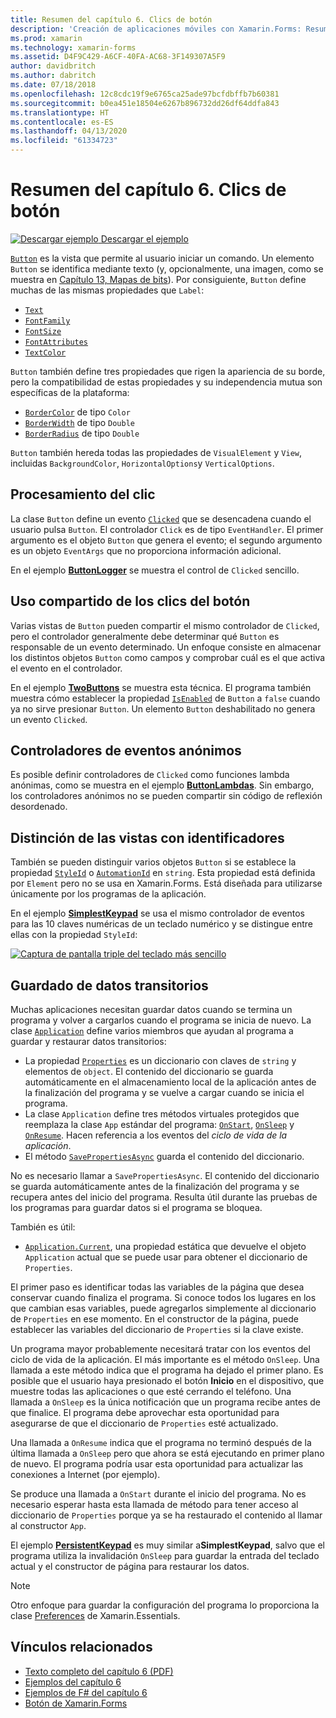 ```yaml
---
title: Resumen del capítulo 6. Clics de botón
description: 'Creación de aplicaciones móviles con Xamarin.Forms: Resumen del capítulo 6. Clics de botón'
ms.prod: xamarin
ms.technology: xamarin-forms
ms.assetid: D4F9C429-A6CF-40FA-AC68-3F149307A5F9
author: davidbritch
ms.author: dabritch
ms.date: 07/18/2018
ms.openlocfilehash: 12c8cdc19f9e6765ca25ade97bcfdbffb7b60381
ms.sourcegitcommit: b0ea451e18504e6267b896732dd26df64ddfa843
ms.translationtype: HT
ms.contentlocale: es-ES
ms.lasthandoff: 04/13/2020
ms.locfileid: "61334723"
---
```

# <a name="summary-of-chapter-6-button-clicks"></a>Resumen del capítulo 6. Clics de botón

[![Descargar ejemplo](~/media/shared/download.png) Descargar el ejemplo](https://github.com/xamarin/xamarin-forms-book-samples/tree/master/Chapter06)

[`Button`](xref:Xamarin.Forms.Button) es la vista que permite al usuario iniciar un comando. Un elemento `Button` se identifica mediante texto (y, opcionalmente, una imagen, como se muestra en [Capítulo 13, Mapas de bits](chapter13.md)). Por consiguiente, `Button` define muchas de las mismas propiedades que `Label`:

- [`Text`](xref:Xamarin.Forms.Button.Text)
- [`FontFamily`](xref:Xamarin.Forms.Button.FontFamily)
- [`FontSize`](xref:Xamarin.Forms.Button.FontSize)
- [`FontAttributes`](xref:Xamarin.Forms.Button.FontAttributes)
- [`TextColor`](xref:Xamarin.Forms.Button.TextColor)

`Button` también define tres propiedades que rigen la apariencia de su borde, pero la compatibilidad de estas propiedades y su independencia mutua son específicas de la plataforma:

- [`BorderColor`](xref:Xamarin.Forms.Button.BorderColor) de tipo `Color`
- [`BorderWidth`](xref:Xamarin.Forms.Button.BorderWidth) de tipo `Double`
- [`BorderRadius`](xref:Xamarin.Forms.Button.BorderRadius) de tipo `Double`

`Button` también hereda todas las propiedades de `VisualElement` y `View`, incluidas `BackgroundColor`, `HorizontalOptions`y `VerticalOptions`.

## <a name="processing-the-click"></a>Procesamiento del clic

La clase `Button` define un evento [`Clicked`](xref:Xamarin.Forms.Button.Clicked) que se desencadena cuando el usuario pulsa `Button`. El controlador `Click` es de tipo `EventHandler`. El primer argumento es el objeto `Button` que genera el evento; el segundo argumento es un objeto `EventArgs` que no proporciona información adicional.

En el ejemplo [**ButtonLogger**](https://github.com/xamarin/xamarin-forms-book-samples/tree/master/Chapter06/ButtonLogger) se muestra el control de `Clicked` sencillo.

## <a name="sharing-button-clicks"></a>Uso compartido de los clics del botón

Varias vistas de `Button` pueden compartir el mismo controlador de `Clicked`, pero el controlador generalmente debe determinar qué `Button` es responsable de un evento determinado. Un enfoque consiste en almacenar los distintos objetos `Button` como campos y comprobar cuál es el que activa el evento en el controlador.

En el ejemplo [**TwoButtons**](https://github.com/xamarin/xamarin-forms-book-samples/tree/master/Chapter06/TwoButtons) se muestra esta técnica. El programa también muestra cómo establecer la propiedad [`IsEnabled`](xref:Xamarin.Forms.VisualElement.IsEnabled) de `Button` a `false` cuando ya no sirve presionar `Button`. Un elemento `Button` deshabilitado no genera un evento `Clicked`.

## <a name="anonymous-event-handlers"></a>Controladores de eventos anónimos

Es posible definir controladores de `Clicked` como funciones lambda anónimas, como se muestra en el ejemplo [**ButtonLambdas**](https://github.com/xamarin/xamarin-forms-book-samples/tree/master/Chapter06/ButtonLambdas). Sin embargo, los controladores anónimos no se pueden compartir sin código de reflexión desordenado.

## <a name="distinguishing-views-with-ids"></a>Distinción de las vistas con identificadores

También se pueden distinguir varios objetos `Button` si se establece la propiedad [`StyleId`](xref:Xamarin.Forms.Element.StyleId) o [`AutomationId`](xref:Xamarin.Forms.Element.AutomationId) en `string`. Esta propiedad está definida por `Element` pero no se usa en Xamarin.Forms. Está diseñada para utilizarse únicamente por los programas de la aplicación.

En el ejemplo [**SimplestKeypad**](https://github.com/xamarin/xamarin-forms-book-samples/tree/master/Chapter06/SimplestKeypad) se usa el mismo controlador de eventos para las 10 claves numéricas de un teclado numérico y se distingue entre ellas con la propiedad `StyleId`:

[![Captura de pantalla triple del teclado más sencillo](images/ch06fg04-small.png "Calculadora")](images/ch06fg04-large.png#lightbox "Calculadora")

## <a name="saving-transient-data"></a>Guardado de datos transitorios

Muchas aplicaciones necesitan guardar datos cuando se termina un programa y volver a cargarlos cuando el programa se inicia de nuevo. La clase [`Application`](xref:Xamarin.Forms.Application) define varios miembros que ayudan al programa a guardar y restaurar datos transitorios:

- La propiedad [`Properties`](xref:Xamarin.Forms.Application.Properties) es un diccionario con claves de `string` y elementos de `object`. El contenido del diccionario se guarda automáticamente en el almacenamiento local de la aplicación antes de la finalización del programa y se vuelve a cargar cuando se inicia el programa.
- La clase `Application` define tres métodos virtuales protegidos que reemplaza la clase `App` estándar del programa: [`OnStart`](xref:Xamarin.Forms.Application.OnStart), [`OnSleep`](xref:Xamarin.Forms.Application.OnSleep) y [`OnResume`](xref:Xamarin.Forms.Application.OnResume). Hacen referencia a los eventos del *ciclo de vida de la aplicación*.
- El método [`SavePropertiesAsync`](xref:Xamarin.Forms.Application.SavePropertiesAsync) guarda el contenido del diccionario.

No es necesario llamar a `SavePropertiesAsync`. El contenido del diccionario se guarda automáticamente antes de la finalización del programa y se recupera antes del inicio del programa. Resulta útil durante las pruebas de los programas para guardar datos si el programa se bloquea.

También es útil:

- [`Application.Current`](xref:Xamarin.Forms.Application.Current), una propiedad estática que devuelve el objeto `Application` actual que se puede usar para obtener el diccionario de `Properties`.

El primer paso es identificar todas las variables de la página que desea conservar cuando finaliza el programa. Si conoce todos los lugares en los que cambian esas variables, puede agregarlos simplemente al diccionario de `Properties` en ese momento. En el constructor de la página, puede establecer las variables del diccionario de `Properties` si la clave existe.

Un programa mayor probablemente necesitará tratar con los eventos del ciclo de vida de la aplicación. El más importante es el método `OnSleep`. Una llamada a este método indica que el programa ha dejado el primer plano. Es posible que el usuario haya presionado el botón **Inicio** en el dispositivo, que muestre todas las aplicaciones o que esté cerrando el teléfono. Una llamada a `OnSleep` es la única notificación que un programa recibe antes de que finalice. El programa debe aprovechar esta oportunidad para asegurarse de que el diccionario de `Properties` esté actualizado.

Una llamada a `OnResume` indica que el programa no terminó después de la última llamada a `OnSleep` pero que ahora se está ejecutando en primer plano de nuevo. El programa podría usar esta oportunidad para actualizar las conexiones a Internet (por ejemplo).

Se produce una llamada a `OnStart` durante el inicio del programa. No es necesario esperar hasta esta llamada de método para tener acceso al diccionario de `Properties` porque ya se ha restaurado el contenido al llamar al constructor `App`.

El ejemplo [**PersistentKeypad**](https://github.com/xamarin/xamarin-forms-book-samples/tree/master/Chapter06/PersistentKeypad) es muy similar a**SimplestKeypad**, salvo que el programa utiliza la invalidación `OnSleep` para guardar la entrada del teclado actual y el constructor de página para restaurar los datos.

> [!NOTE]
> Otro enfoque para guardar la configuración del programa lo proporciona la clase [Preferences](~/essentials/preferences.md) de Xamarin.Essentials.

## <a name="related-links"></a>Vínculos relacionados

- [Texto completo del capítulo 6 (PDF)](https://download.xamarin.com/developer/xamarin-forms-book/XamarinFormsBook-Ch06-Apr2016.pdf)
- [Ejemplos del capítulo 6](https://github.com/xamarin/xamarin-forms-book-samples/tree/master/Chapter06)
- [Ejemplos de F# del capítulo 6](https://github.com/xamarin/xamarin-forms-book-samples/tree/master/Chapter06/FS)
- [Botón de Xamarin.Forms](~/xamarin-forms/user-interface/button.md)
